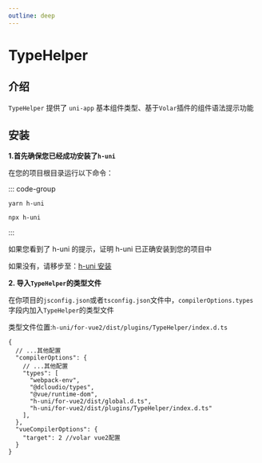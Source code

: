 ```yaml
---
outline: deep
---
```


# TypeHelper

## 介绍

`TypeHelper` 提供了 `uni-app` 基本组件类型、基于`Volar`插件的组件语法提示功能

## 安装

**1.首先确保您已经成功安装了`h-uni`**

在您的项目根目录运行以下命令：

::: code-group

```shell [yarn]
yarn h-uni
```

```shell [npm]
npx h-uni
```

:::

如果您看到了 h-uni 的提示，证明 h-uni 已正确安装到您的项目中

如果没有，请移步至：[h-uni 安装](/README.html#安装)

**2. 导入`TypeHelper`的类型文件**

在你项目的`jsconfig.json`或者`tsconfig.json`文件中，`compilerOptions.types`字段内加入`TypeHelper`的类型文件

类型文件位置:`h-uni/for-vue2/dist/plugins/TypeHelper/index.d.ts`

```jsonc{10}
{
  // ...其他配置
  "compilerOptions": {
    // ...其他配置
    "types": [
      "webpack-env",
      "@dcloudio/types",
      "@vue/runtime-dom",
      "h-uni/for-vue2/dist/global.d.ts",
      "h-uni/for-vue2/dist/plugins/TypeHelper/index.d.ts"
    ],
  },
  "vueCompilerOptions": {
    "target": 2 //volar vue2配置
  }
}
```
